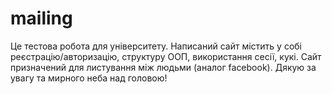 # mailing
Це тестова робота для університету. Написаний сайт містить у собі реєстрацію/авторизацію, структуру ООП, використання сесії, кукі. Сайт призначений для листування між людьми (аналог facebook). Дякую за увагу та мирного неба над головою! 
